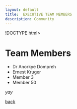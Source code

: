 ```yaml
---
layout: default
title:  EXECUTIVE TEAM MEMBERS
description: Community
---
```


!DOCTYPE html>
<html>
<head>
  <title>Team Members Acknowledgement</title>
</head>
<body>
  <h1>Team Members</h1>
  <ul>
    <li>Dr Anorkye Dompreh</li>
    <li>Ernest Kruger</li>
    <li>Member 3</li>
    <!-- Add more list items for each team member -->
    <li>Member 50</li>
  </ul>
</body>
</html>






</html>

_yay_

[back](./)
